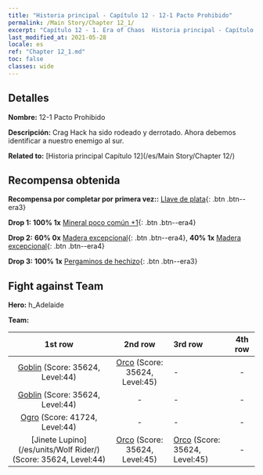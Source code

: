 ```yaml
---
title: "Historia principal - Capítulo 12 - 12-1 Pacto Prohibido"
permalink: /Main Story/Chapter 12_1/
excerpt: "Capítulo 12 - 1. Era of Chaos  Historia principal - Capítulo 12_1. 12-1 Pacto Prohibido"
last_modified_at: 2021-05-28
locale: es
ref: "Chapter 12_1.md"
toc: false
classes: wide
---
```


## Detalles

 **Nombre:** 12-1 Pacto Prohibido

 **Descripción:** Crag Hack ha sido rodeado y derrotado. Ahora debemos identificar a nuestro enemigo al sur.

 **Related to:** [Historia principal Capítulo 12](/es/Main Story/Chapter 12/)

## Recompensa obtenida

 **Recompensa por completar por primera vez::** [Llave de plata](/ItemsES/con_693/){: .btn .btn--era3}

 **Drop 1:** **100% 1x** [Mineral poco común +1](/ItemsES/mat_40/){: .btn .btn--era4}

 **Drop 2:** **60% 0x** [Madera excepcional](/ItemsES/mat_34/){: .btn .btn--era4}, **40% 1x** [Madera excepcional](/ItemsES/mat_34/){: .btn .btn--era4}

 **Drop 3:** **100% 1x** [Pergaminos de hechizo](/ItemsES/con_694/){: .btn .btn--era3}


## Fight against Team
 **Hero:** h_Adelaide

 **Team:**


  | 1st row | 2nd row | 3rd row | 4th row |
  |:----:|:----:|:----|:----:|
  | [Goblin](/es/units/Goblin/) (Score: 35624, Level:44)  | [Orco](/es/units/Orc/) (Score: 35624, Level:45)  | - | - |
  | [Goblin](/es/units/Goblin/) (Score: 35624, Level:44)  | - | - | - |
  | [Ogro](/es/units/Ogre/) (Score: 41724, Level:44)  | - | - | - |
  | [Jinete Lupino](/es/units/Wolf Rider/) (Score: 35624, Level:44)  | [Orco](/es/units/Orc/) (Score: 35624, Level:45)  | [Orco](/es/units/Orc/) (Score: 35624, Level:45)  | - |


